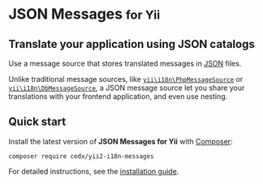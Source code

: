 # JSON Messages <small>for Yii</small>

## Translate your application using JSON catalogs
Use a message source that stores translated messages in [JSON](https://www.json.org) files.

Unlike traditional message sources, like [`yii\i18n\PhpMessageSource`](https://www.yiiframework.com/doc/api/2.0/yii-i18n-phpmessagesource)
or [`yii\i18n\DbMessageSource`](https://www.yiiframework.com/doc/api/2.0/yii-i18n-dbmessagesource), a JSON message source let you share your translations
with your frontend application, and even use nesting.

## Quick start
Install the latest version of **JSON Messages for Yii** with [Composer](https://getcomposer.org):

```shell
composer require cedx/yii2-i18n-messages
```

For detailed instructions, see the [installation guide](installation.md).
